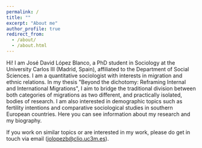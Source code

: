 ```yaml
---
permalink: /
title: ""
excerpt: "About me"
author_profile: true
redirect_from: 
  - /about/
  - /about.html
---
```



Hi!
I am José David López Blanco, a PhD student in Sociology at the University Carlos III (Madrid, Spain), affiliated to the Department of Social Sciences. 
I am a quantitative sociologist with interests in migration and ethnic relations. In my thesis "Beyond the dichotomy: Reframing Internal and International Migrations", I aim to bridge the traditional division between both categories of migrations as two different, and practically isolated, bodies of research. I am also interested in demographic topics such as fertility intentions and comparative sociological studies in southern European countries.
Here you can see information about my research and my biography.

If you work on similar topics or are interested in my work, please do get in touch via email (jolopezb@clio.uc3m.es). 
